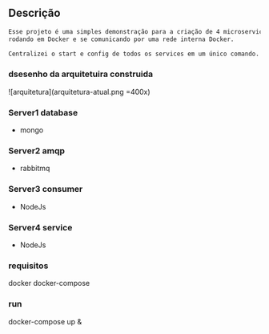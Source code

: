 ## Descrição
```sh
Esse projeto é uma simples demonstração para a criação de 4 microserviços
rodando em Docker e se comunicando por uma rede interna Docker.

Centralizei o start e config de todos os services em um único comando.
```

### dsesenho da arquitetuira construida

![arquitetura](arquitetura-atual.png =400x)

### Server1 database
- mongo

### Server2 amqp
- rabbitmq

### Server3 consumer
- NodeJs

### Server4 service
- NodeJs

### requisitos
docker
docker-compose

### run
docker-compose up &
